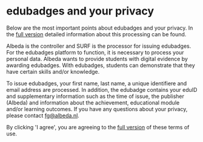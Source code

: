 # edubadges and your privacy

Below are the most important points about edubadges and your privacy. In the [full version](https://raw.githubusercontent.com/edubadges/privacy/master/mbo/albeda-college/edubadges-formal-text-en.md) detailed information about this processing can be found.

Albeda is the controller and SURF is the processor for issuing edubadges. For the edubadges platform to function, it is necessary to process your personal data. Albeda wants to provide students with digital evidence by awarding edubadges. With edubadges, students can demonstrate that they have certain skills and/or knowledge.

To issue edubadges, your first name, last name, a unique identifiere and email address are processed. In addition, the edubadge contains your eduID and supplementary information such as the time of issue, the publisher (Albeda) and information about the achievement, educational module and/or learning outcomes. If you have any questions about your privacy, please contact [fg@albeda.nl](mailto:fg@albeda.nl). 

By clicking 'I agree', you are agreeing to the [full version](https://raw.githubusercontent.com/edubadges/privacy/master/mbo/albeda-college/edubadges-formal-text-en.md) of these terms of use.
